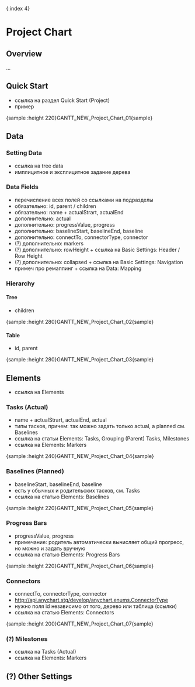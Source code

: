 {:index 4}
# Project Chart

## Overview

...

## Quick Start

* ссылка на раздел Quick Start (Project)
* пример

{sample :height 220}GANTT\_NEW\_Project\_Chart\_01{sample}

## Data

### Setting Data

* ссылка на tree data
* имплицитное и эксплицитное задание дерева

### Data Fields

* перечисление всех полей со ссылками на подразделы
* обязательно: id, parent / children
* обязательно: name + actualStrart, actualEnd
* дополнительно: actual
* дополнительно: progressValue, progress
* дополнительно: baselineStart, baselineEnd, baseline
* дополнительно: connectTo, connectorType, connector
* (?) дополнительно: markers
* (?) дополнительно: rowHeight + ссылка на Basic Settings: Header / Row Height
* (?) дополнительно: collapsed + ссылка на Basic Settings: Navigation
* примеч про ремаппинг + ссылка на Data: Mapping

### Hierarchy

#### Tree

* children

{sample :height 280}GANTT\_NEW\_Project\_Chart\_02{sample}

#### Table

* id, parent

{sample :height 280}GANTT\_NEW\_Project\_Chart\_03{sample}

## Elements

* ссылка на Elements

### Tasks (Actual)

* name + actualStrart, actualEnd, actual
* типы тасков, причем: так можно задать только actual, а planned см. Baselines
* ссылка на статьи Elements: Tasks, Grouping (Parent) Tasks, Milestones
* ссылка на Elements: Markers

{sample :height 240}GANTT\_NEW\_Project\_Chart\_04{sample}

### Baselines (Planned)

* baselineStart, baselineEnd, baseline
* есть у обычных и родительских тасков, см. Tasks
* ссылка на статью Elements: Baselines

{sample :height 220}GANTT\_NEW\_Project\_Chart\_05{sample}

### Progress Bars

* progressValue, progress
* примечание: родитель автоматически вычисляет общий прогресс, но можно и задать вручную
* ссылка на статью Elements: Progress Bars

{sample :height 220}GANTT\_NEW\_Project\_Chart\_06{sample}

### Connectors

* connectTo, connectorType, connector
* http://api.anychart.stg/develop/anychart.enums.ConnectorType
* нужно поля id независимо от того, дерево или таблица (ссылки)
* ссылка на статью Elements: Connectors

{sample :height 200}GANTT\_NEW\_Project\_Chart\_07{sample}

### (?) Milestones

* ссылка на Tasks (Actual)
* ссылка на Elements: Markers

## (?) Other Settings